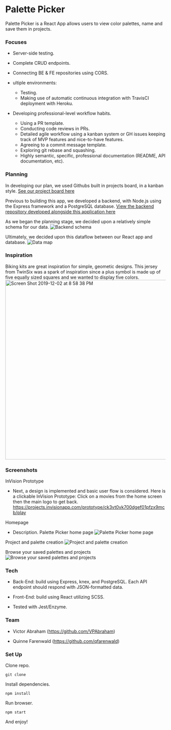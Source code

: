 # Palette Picker

Palette Picker is a React App allows users to view color palettes, name and save them in projects.

### Focuses

- Server-side testing.

- Complete CRUD endpoints.

- Connecting BE & FE repositories using CORS.

- ultiple environments:
  - Testing.
  - Making use of automatic continuous integration with TravisCI
deployment with Heroku.

- Developing professional-level workflow habits.
  - Using a PR template.
  - Conducting code reviews in PRs.
  - Detailed agile workflow using a kanban system or GH issues
keeping track of MVP features and nice-to-have features.
  - Agreeing to a commit message template.
  - Exploring git rebase and squashing.
  - Highly semantic, specific, professional documentation (README, API documentation, etc).
 
### Planning

 In developing our plan, we used Githubs built in projects board, in a kanban style.
 [See our project board here](https://github.com/users/VPAbraham/projects/1)
 
 Previous to building this app, we developed a backend, with Node.js using the Express framework and a PostgreSQL database.
 [View the backend repository developed alongside this application here](https://github.com/VPAbraham/palette-picker-BE)
 
 As we began the planning stage, we decided upon a relatively simple schema for our data.
 ![Backend schema](https://user-images.githubusercontent.com/30779453/70680645-17c87600-1c56-11ea-8f79-57ff0029c354.png)
 
 Ultimately, we decided upon this dataflow between our React app and database.
 ![Data map](https://user-images.githubusercontent.com/30779453/70680657-1e56ed80-1c56-11ea-826f-aeb1faca1a01.png)
 
### Inspiration

Biking kits are great inspiration for simple, geometic designs. This jersey from TwinSix was a spark of inspiration since a plus symbol is made up of five equally sized squares and we wanted to display five colors.
<img width="564" alt="Screen Shot 2019-12-02 at 8 58 38 PM" src="https://user-images.githubusercontent.com/46699896/70727387-86114500-1cf7-11ea-97e3-01a7ec5f024b.png">

### Screenshots

InVision Prototype
- Next, a design is implemented and basic user flow is considered. Here is a clickable InVision Prototype: Click on a movies from the home screen then the main logo to get back.
https://projects.invisionapp.com/prototype/ck3vt0vk700dgef01pfzx9mcb/play

Homepage
- Description.
Palette Picker home page
![Palette Picker home page](https://user-images.githubusercontent.com/30779453/70680201-a9cf7f00-1c54-11ea-8cd9-62e952820e6e.png)

Project and palette creation
![Project and palette creation](https://user-images.githubusercontent.com/30779453/70680206-ad630600-1c54-11ea-90d7-2a359366a957.png)

Browse your saved palettes and projects
![Browse your saved palettes and projects](https://user-images.githubusercontent.com/30779453/70680204-ab994280-1c54-11ea-9ca8-50cafd256b9e.png)

### Tech

- Back-End: build using Express, knex, and PostgreSQL. Each API endpoint should respond with JSON-formatted data.

- Front-End: build using React utilizing SCSS.

- Tested with Jest/Enzyme.

### Team

- Victor Abraham (https://github.com/VPAbraham)

- Quinne Farenwald (https://github.com/qfarenwald)

### Set Up

Clone repo.
```
git clone 
```
Install dependencies.
```
npm install
```
Run browser.
```
npm start
```

And enjoy!
